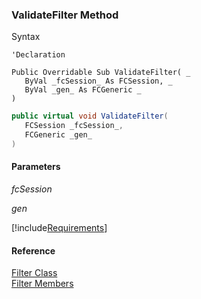 ﻿### ValidateFilter Method

Syntax

```vbnet
'Declaration

Public Overridable Sub ValidateFilter( _
   ByVal _fcSession_ As FCSession, _
   ByVal _gen_ As FCGeneric _
) 
```

```csharp
public virtual void ValidateFilter( 
   FCSession _fcSession_,
   FCGeneric _gen_
)
```

#### Parameters

_fcSession_

_gen_

[!include[Requirements](../partials/requirements.md)]

#### Reference

[Filter Class](fcSDK~FChoice.Foundation.Filters.Filter.md)  
[Filter Members](fcSDK~FChoice.Foundation.Filters.Filter_members.md)
